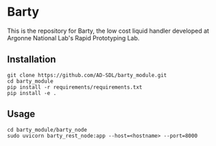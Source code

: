 # Barty

This is the repository for Barty, the low cost liquid handler developed at Argonne National Lab's Rapid Prototyping Lab.

## Installation

```
git clone https://github.com/AD-SDL/barty_module.git
cd barty_module
pip install -r requirements/requirements.txt
pip install -e .
```

## Usage

```
cd barty_module/barty_node
sudo uvicorn barty_rest_node:app --host=<hostname> --port=8000
```
